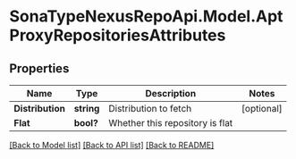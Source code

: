 # SonaTypeNexusRepoApi.Model.AptProxyRepositoriesAttributes
## Properties

Name | Type | Description | Notes
------------ | ------------- | ------------- | -------------
**Distribution** | **string** | Distribution to fetch | [optional] 
**Flat** | **bool?** | Whether this repository is flat | 

[[Back to Model list]](../README.md#documentation-for-models) [[Back to API list]](../README.md#documentation-for-api-endpoints) [[Back to README]](../README.md)

